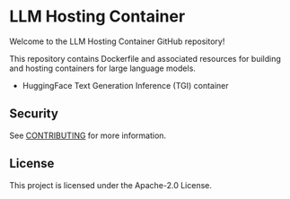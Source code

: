 # LLM Hosting Container

Welcome to the LLM Hosting Container GitHub repository!

This repository contains Dockerfile and associated resources for building and
hosting containers for large language models.

* HuggingFace Text Generation Inference (TGI) container

## Security

See [CONTRIBUTING](CONTRIBUTING.md#security-issue-notifications) for more information.

## License

This project is licensed under the Apache-2.0 License.
